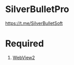 # SilverBulletPro

https://t.me/SilverBulletSoft


# Required
1. [WebView2](https://developer.microsoft.com/en-us/microsoft-edge/webview2/)
